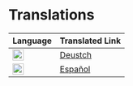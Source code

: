 # Translations

| Language                                                                                                                    | Translated Link                 |
| --------------------------------------------------------------------------------------------------------------------------- | ------------------------------- |
| <img alt="Deutsch" title="Deutsch" src="https://cdn.statically.io/gh/hjnilsson/country-flags/master/svg/de.svg" width="22"> | [Deustch](./german/German.md)   |
| <img title="Español" alt="Español" src="https://cdn.statically.io/gh/hjnilsson/country-flags/master/svg/es.svg" width="22"> | [Español](./spanish/Spanish.md) |

